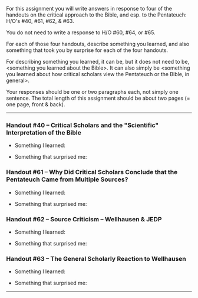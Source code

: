 ---
---

For this assignment you will write answers in response to four of the handouts on the critical approach to the Bible, and esp. to the Pentateuch: H/O&#39;s #40, #61, #62, &amp; #63.

You do not need to write a response to H/O #60, #64, or #65.

For each of those four handouts, describe something you learned, and also something that took you by surprise for each of the four handouts.

For describing something you learned, it can be, but it does not need to be, &lt;something you learned about the Bible&gt;. It can also simply be &lt;something you learned about how critical scholars view the Pentateuch or the Bible, in general&gt;.

Your responses should be one or two paragraphs each, not simply one sentence. The total length of this assignment should be about two pages (= one page, front &amp; back).

----

### Handout #40 – Critical Scholars and the &quot;Scientific&quot; Interpretation of the Bible

- Something I learned:

- Something that surprised me:

### Handout #61 – Why Did Critical Scholars Conclude that the Pentateuch Came from Multiple Sources?

- Something I learned:

- Something that surprised me:

### Handout #62 – Source Criticism – Wellhausen &amp; JEDP

- Something I learned:

- Something that surprised me:

### Handout #63 – The General Scholarly Reaction to Wellhausen

- Something I learned:

- Something that surprised me:

<hr class='logo' />

